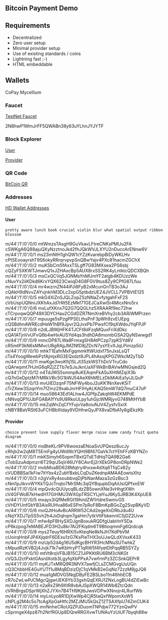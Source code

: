 Bitcoin Payment Demo
--------------------

## Requirements

* Decentralized
* Zero user setup
* Minimal provider setup
* Use of existing standards / coins
* Lightning fast ;-) 
* HTML embeddable

## Wallets

CoPay
Mycellium

### Faucet

[TestNet Faucet](https://testnet.manu.backend.hamburg/faucet)

2N8hwP1WmJrFF5QWABn38y63uYLhnJYJYTF

### Block Explorer

[User](https://testnet.blockchain.info/address/mtWmzsTAsgH9GuVkavLFtreCNKsPMUu2FA)
 
[Provider](https://testnet.blockchain.info/address/msBteKLr9PV6woezaENoaSvUPQesz8ucJy) 

### QR Code

[BitCoin QR](https://chart.googleapis.com/chart?chs=250x250&cht=qr&chl=bitcoin:msBteKLr9PV6woezaENoaSvUPQesz8ucJy?amount=0.0001)

### Addresses

[HD Wallet Addresses](https://iancoleman.io/bip39)

#### User

```
pretty aware lunch book crucial violin blur what spatial output ribbon blossom
```

m/44'/1'/0'/0/0     mtWmzsTAsgH9GuVkavLFtreCNKsPMUu2FA      cSWKgA6Q88ajuQXyNzztnoJkd2fhJQkWVJLXYU2nDuccArENnw6V
m/44'/1'/0'/0/1     ms23mNtH1ghQW1cYZzKvarebpBiDyWKLHv      cPtSEooayrshT9S6okyRRrqrvpvpSnQBwYajv4PXc81hacmZGChX
m/44'/1'/0'/0/2     muKSbCm5fAxxTSLgff7G83MXsea2PS6sbj      cQZyF5XKWTJmwvQ1xJZHAxcBp5AUX8rxSS2RK4yLntktcQDCXBQh
m/44'/1'/0'/0/3     msCxQCVq5JGNMsYnMUmYF2atgb4KDUzzWe      cNuvYx2iiKDkd6KrxYQX623CwiqD4G8FGV9tus8Zy9CPfG87Lfuu
m/44'/1'/0'/0/4     mr4wzrnZN44iPJi8FyB2xMcunGnTB3o3AJ      cQAkH9dNvvZAYvjnkhM3DLc2xpG5ptbdzUEZ4JVCLL7VPBVtE125
m/44'/1'/0'/0/5     mkG4XiZnSJQLZopZSzNNaZvfytgahFxF2S      cVbUspUQNniJXKhAxJd7rRt5EzMkf71GEJCaXwi5r4MicxNro5rx
m/44'/1'/0'/0/6     mxLufXKnx7Q2G7QQGLhz5XRAARf9ec72hw      cTCrpvqwQQP49X3DYCHau2CGdDZR7NmXreBVhy2cb3ARiWMPrzen
m/44'/1'/0'/0/7     mpuuge5sPzgPPSELthsPnF3pWh9zvEUEpg      cQSBdhnAWREcdHeW1hBf9Jpvr2QJvxPb7PwsfCf9qXWdoJYqFPJP
m/44'/1'/0'/0/8     n2dLJBWjHFK4TJCFt8dFzqMQuxFriXdDkc      cQA1ATjnVvUFvQ6b4wHxAUSYd4qs3hdhDA8mombGSA2QyNSwwgd1
m/44'/1'/0'/0/9     mmcDP87LWa8FrmxgSH8AtPCzp7zpKSYd8V      cR5mtP3kN6sMMvcUBgRAjjJMZNfD8jZDcN7ysYEvXJqLPimzp5iU
m/44'/1'/0'/0/10    mhkT1EafnMxFgqmmkftWUdxf75nJxsLsQT      cTs4YoogWewbPzfAjmjxRG3EQxdzt9JPL4hAssjKPGZWkcM2yTbD
m/44'/1'/0'/0/11    mwKge3woKfij15LJt35zkWSThDcVTruCdo      cQArwpmt7HJnG6qRZjZZTb7eSJsJknUaXFWkBriBAVwMNGsjed2Q
m/44'/1'/0'/0/12    n4TdJWS5smmp8uKEAqmFkA5uXHtMZqiX3b      cQ7nGeDptzM7rMRkVBc5G1bWJ54AeX6hMELzDkMiAiEa1yiJLQuP
m/44'/1'/0'/0/13    mvUiEDzqnF75NFWy4boJ2uKK1NnXevK5iT      cTrZXew3SzqnYm7fZmz29xabJnrHFtHyALKAQ5tmW7dQ7muC47oP
m/44'/1'/0'/0/14    muo58643Ed1ALhw4JGPfpZakqhW4EKMPdE      cNNvqQP1UJbFGABA1fYs9U8RkoULpy1uhGjcWMRjyvG748MtHYbB
m/44'/1'/0'/0/15    mkZqWnZqCfYFujvVa8oiuNJV4ZysfvSxiX      cNBY8BaVRSt63uFCHBbXtday9VDHhwQyJPX8vaDfbA1y8giEkzKb


#### Provider

```
choice prevent love supply flavor merge raise same candy fruit quote diagram
```

m/44'/1'/0'/0/0     msBteKLr9PV6woezaENoaSvUPQesz8ucJy      cRhjb2w2qM8T5EmFg4yUWdWcYQHt9Bf47GaVk7ctYEhFFzKBYNZn
m/44'/1'/0'/0/1     mkKSimyh6SopmTBxtQTsETdHqTQA9B2Ga6      cTobSzuAdpmzri6T29qrJ5qV46UY8CAvrEj2rXEkGP8onDRpNWe2
m/44'/1'/0'/0/2     mvbMvaBD628Mqtry4hxsw4dXq6TfqCx62y      cVUDBBSai1kFiw7itYbx4zZubYBxbLCqDuZKednpAMAAEowtsXhz
m/44'/1'/0'/0/3     n2gVxRy4soubbvqDjPbNanMaza3zGzBsc3      cNm1pJikvvWYKkTQJcTnqto7MrSMc3qQYBqupbDqAiUsiQPfxnEW
m/44'/1'/0'/0/4     mpQvdcQUUycqBLdzZB5ownXNe3vHhgtXWn      cV4GFWoB7kHwdH17GiHMU3WXGpTRSCYLjeYuJ6KySJRB3K4XpUE8
m/44'/1'/0'/0/5     mxayx3iQfMeRGt19hirdZW1rtdreSwmvGS      cVHDYUnfGbYB3AixRUHva86xESPm7pRoF8BmKpBGoZg2SvpBKyVD
m/44'/1'/0'/0/6     moQJtHoAvBcARRW52CAd2egeXnDRbJdu4U      cNqYXDJTpSS5vh2h4JxDqhqm7gaHm7ytkVttFbkenntC5jDZ2Uvw
m/44'/1'/0'/0/7     mfw4pFBHySXDJgnBoxukRQDfgUabHnYSDa      cP6kzpog7eMABEJFD3H2u8kr7Ai2FKqdm6T9BtioqmmFg6Qrdcqk
m/44'/1'/0'/0/8     mys2Teuyf6HRXi5vKteqNe8kNJH7KdPbVM      cUoirqHnbFJP4XjqdrF6DExu1zG7KsPieTHX3oUJwQLdXVsxK433
m/44'/1'/0'/0/9     mzUp52d4g16U5dKgcBHYR3HcMNuSUTwhkZ      cMpudRzKVB2j4Jvjk71k7wKbHryPT1qRW5f4fyetDtPqqRB5SYZy
m/44'/1'/0'/0/10    mtVt8rqVFBJB15CZ1JiPKKtRU6BM3cNKGt      cVQ3J2ctPxktGAsrdXotb3LgyfqXbPPxA7vwfrmPz3ZCSnkQEPrR
m/44'/1'/0'/0/11    myKJTxMRQ9R3MVX7awfjCLsZCMGvgUuUQn      cQ3ChbbHE4GuYUTf1u8MqBDzizDjC1qVMkB2eGqNz72zzM9jgJQ6
m/44'/1'/0'/0/12    mua1gMDVG5NqjDByFE2BSLbo11n46hhECB      cR7oZwLwPJCMgcQjgwUEK8Yb33gxhQqEXRJ1ZNxLogBU4dZiEwBc
m/44'/1'/0'/0/13    n2aRxZ9h9XtR8vbAJSpXWQR14Wb8ZtcQdn      cVRhBrgsDSprWjXhZJYXn7B4TH9KjtbJwsVDPwXNnojr4LRurfWb
m/44'/1'/0'/0/14    myLnLyo8R1DjXwWp4CjR5taQxfWpomXoW5      cNPLg2M4c5o7tcAgXpGaHtfc2MZJMU5kQsZ12TSAXfpU74ZmCUK4
m/44'/1'/0'/0/15    mnNnheCRoUQZPJDuomTNPdjw772YznQwPV      cSprmgeX4pz87h2NrfRGUp8DQreRRGXvwTUNAuYzUiUF7byqh88w

